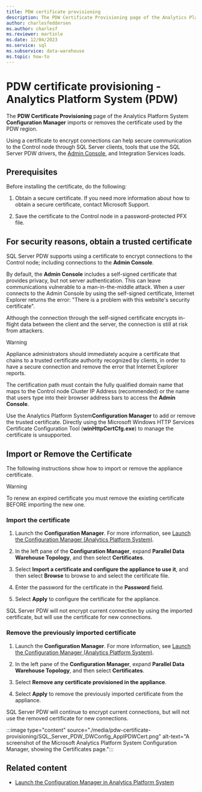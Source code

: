 ```yaml
---
title: PDW certificate provisioning
description: The PDW Certificate Provisioning page of the Analytics Platform System Configuration Manager imports or removes the certificate used by the PDW region.
author: charlesfeddersen
ms.author: charlesf
ms.reviewer: martinle
ms.date: 12/04/2023
ms.service: sql
ms.subservice: data-warehouse
ms.topic: how-to
---
```


# PDW certificate provisioning - Analytics Platform System (PDW)
The **PDW Certificate Provisioning** page of the Analytics Platform System **Configuration Manager** imports or removes the certificate used by the PDW region. 

Using a certificate to encrypt connections can help secure communication to the Control node through SQL Server clients, tools that use the SQL Server PDW drivers, the [Admin Console](monitor-the-appliance-by-using-the-admin-console.md), and Integration Services loads.
  
## Prerequisites
Before installing the certificate, do the following:  
  
1. Obtain a secure certificate. If you need more information about how to obtain a secure certificate, contact Microsoft Support.  
  
1. Save the certificate to the Control node in a password-protected PFX file.  
  
## For security reasons, obtain a trusted certificate
SQL Server PDW supports using a certificate to encrypt connections to the Control node; including connections to the **Admin Console**.  
  
By default, the **Admin Console** includes a self-signed certificate that provides privacy, but not server authentication. This can leave communications vulnerable to a man-in-the-middle attack. When a user connects to the Admin Console by using the self-signed certificate, Internet Explorer returns the error: "There is a problem with this website's security certificate".  
  
Although the connection through the self-signed certificate encrypts in-flight data between the client and the server, the connection is still at risk from attackers.  
  
> [!WARNING]  
> Appliance administrators should immediately acquire a certificate that chains to a trusted certificate authority recognized by clients, in order to have a secure connection and remove the error that Internet Explorer reports.  
  
The certification path must contain the fully qualified domain name that maps to the Control node Cluster IP Address (recommended) or the name that users type into their browser address bars to access the **Admin Console**.  
  
Use the Analytics Platform System**Configuration Manager** to add or remove the trusted certificate. Directly using the Microsoft Windows HTTP Services Certificate Configuration Tool (**winHttpCertCfg.exe**) to manage the certificate is unsupported.  
  
## Import or Remove the Certificate
The following instructions show how to import or remove the appliance certificate.

> [!WARNING]
> To renew an expired certificate you must remove the existing certificate BEFORE importing the new one.
  
### <a id="to-import-the-certificate"></a> Import the certificate
  
1. Launch the **Configuration Manager**. For more information, see [Launch the Configuration Manager (Analytics Platform System)](launch-the-configuration-manager.md).  
  
1. In the left pane of the **Configuration Manager**, expand **Parallel Data Warehouse Topology**, and then select **Certificates**.  
  
1. Select **Import a certificate and configure the appliance to use it**, and then select **Browse** to browse to and select the certificate file.  
  
1. Enter the password for the certificate in the **Password** field.  
  
1. Select **Apply** to configure the certificate for the appliance.  
  
SQL Server PDW will not encrypt current connection by using the imported certificate, but will use the certificate for new connections.  
  
### <a id="to-remove-the-previously-imported-certificate"></a> Remove the previously imported certificate
  
1. Launch the **Configuration Manager**. For more information, see [Launch the Configuration Manager (Analytics Platform System)](launch-the-configuration-manager.md).  
  
1. In the left pane of the **Configuration Manager**, expand **Parallel Data Warehouse Topology**, and then select **Certificates**.  
  
1. Select **Remove any certificate provisioned in the appliance**.  
  
1. Select **Apply** to remove the previously imported certificate from the appliance.  
  
SQL Server PDW will continue to encrypt current connections, but will not use the removed certificate for new connections.  
  
:::image type="content" source="./media/pdw-certificate-provisioning/SQL_Server_PDW_DWConfig_ApplPDWCert.png" alt-text="A screenshot of the Microsoft Analytics Platform System Configuration Manager, showing the Certificates page.":::

## Related content

- [Launch the Configuration Manager in Analytics Platform System](launch-the-configuration-manager.md)

